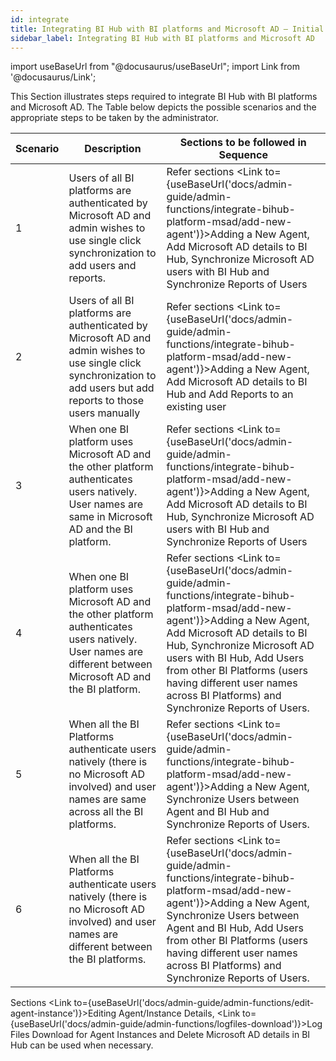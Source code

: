 ```yaml
---
id: integrate
title: Integrating BI Hub with BI platforms and Microsoft AD – Initial Setup
sidebar_label: Integrating BI Hub with BI platforms and Microsoft AD
---
```


import useBaseUrl from "@docusaurus/useBaseUrl";
import Link from '@docusaurus/Link';

This Section illustrates steps required to integrate BI Hub with BI platforms and Microsoft AD. 
The Table below depicts the possible scenarios and the appropriate steps to be taken by the administrator.

| Scenario | Description                                                                                                                                                           | Sections to be followed in Sequence                                                                                                                                                                                                            |
|----------|-----------------------------------------------------------------------------------------------------------------------------------------------------------------------|------------------------------------------------------------------------------------------------------------------------------------------------------------------------------------------------------------------------------------------------|
| 1        | Users of all BI platforms are authenticated by Microsoft AD and admin wishes to use single click synchronization to add users and reports.                            | Refer sections <Link to={useBaseUrl('docs/admin-guide/admin-functions/integrate-bihub-platform-msad/add-new-agent')}>Adding a New Agent</Link>, Add Microsoft AD details to BI Hub, Synchronize Microsoft AD users with BI Hub and Synchronize Reports of Users                                                                                             |
| 2        | Users of all BI platforms are authenticated by Microsoft AD and admin wishes to use single click synchronization to add users but add reports to those users manually | Refer sections <Link to={useBaseUrl('docs/admin-guide/admin-functions/integrate-bihub-platform-msad/add-new-agent')}>Adding a New Agent</Link>, Add Microsoft AD details to BI Hub and Add Reports to an existing user                                                                                                                                      |
| 3        | When one BI platform uses Microsoft AD and the other platform authenticates users natively. User names are same in Microsoft AD and the BI platform.                  | Refer sections <Link to={useBaseUrl('docs/admin-guide/admin-functions/integrate-bihub-platform-msad/add-new-agent')}>Adding a New Agent</Link>, Add Microsoft AD details to BI Hub, Synchronize Microsoft AD users with BI Hub and Synchronize Reports of Users                                                                                             |
| 4        | When one BI platform uses Microsoft AD and the other platform authenticates users natively. User names are different between Microsoft AD and the BI platform.        | Refer sections <Link to={useBaseUrl('docs/admin-guide/admin-functions/integrate-bihub-platform-msad/add-new-agent')}>Adding a New Agent</Link>, Add Microsoft AD details to BI Hub, Synchronize Microsoft AD users with BI Hub, Add Users from other BI Platforms (users having different user names across BI Platforms) and Synchronize Reports of Users. |
| 5        | When all the BI Platforms authenticate users natively (there is no Microsoft AD involved) and user names are same across all the BI platforms.                        | Refer sections <Link to={useBaseUrl('docs/admin-guide/admin-functions/integrate-bihub-platform-msad/add-new-agent')}>Adding a New Agent</Link>, Synchronize Users between Agent and BI Hub and Synchronize Reports of Users.                                                                                                                                |
| 6        | When all the BI Platforms authenticate users natively (there is no Microsoft AD involved) and user names are different between the BI platforms.                      | Refer sections <Link to={useBaseUrl('docs/admin-guide/admin-functions/integrate-bihub-platform-msad/add-new-agent')}>Adding a New Agent</Link>, Synchronize Users between Agent and BI Hub, Add Users from other BI Platforms (users having different user names across BI Platforms) and Synchronize Reports of Users.                                     |

Sections <Link to={useBaseUrl('docs/admin-guide/admin-functions/edit-agent-instance')}>Editing Agent/Instance Details</Link>, <Link to={useBaseUrl('docs/admin-guide/admin-functions/logfiles-download')}>Log Files Download for Agent Instances</Link> and Delete Microsoft AD details in BI Hub can be used when necessary.


  